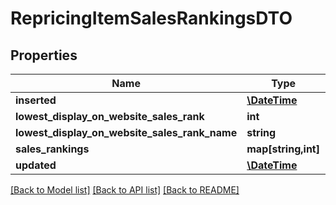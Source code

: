 # RepricingItemSalesRankingsDTO

## Properties
Name | Type | Description | Notes
------------ | ------------- | ------------- | -------------
**inserted** | [**\DateTime**](\DateTime.md) |  | [optional] 
**lowest_display_on_website_sales_rank** | **int** |  | [optional] 
**lowest_display_on_website_sales_rank_name** | **string** |  | [optional] 
**sales_rankings** | **map[string,int]** |  | [optional] 
**updated** | [**\DateTime**](\DateTime.md) |  | [optional] 

[[Back to Model list]](../README.md#documentation-for-models) [[Back to API list]](../README.md#documentation-for-api-endpoints) [[Back to README]](../README.md)


